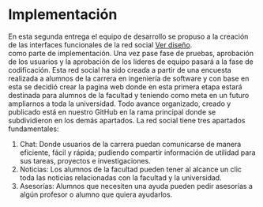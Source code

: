 # Implementación
En esta segunda entrega el equipo de desarrollo se propuso a la creación de las interfaces funcionales de la red social [Ver diseño](https://www.figma.com/proto/qZKICh2Cj4tN9iSKIJLsRp/SIANI?node-id=90%3A53&scaling=contain&page-id=0%3A1&starting-point-node-id=90%3A53 "Click Aquí").	
 como parte de implementación. Una vez pase fase de pruebas, aprobación de los usuarios y la aprobación de los lideres de equipo pasará a la fase de codificación. Esta red social ha sido creada a partir de una encuesta realizada a alumnos de la carrera en ingeniería de software y con base en esta se decidió crear la pagina web donde en esta primera etapa estará destinada para alumnos de la facultad y teniendo como meta en un futuro ampliarnos a toda la universidad.
Todo avance organizado, creado y publicado está en nuestro GitHub en la rama principal donde se subdividieron en los demás apartados. 
La red social tiene tres apartados fundamentales:
1.	Chat: Donde usuarios de la carrera puedan comunicarse de manera eficiente, fácil y rápida; pudiendo compartir información de utilidad para sus tareas, proyectos e investigaciones.
2.	Noticias: Los alumnos de la facultad pueden tener al alcance un clic toda las noticias relacionadas con la facultad y la universidad.
3.	Asesorías: Alumnos que necesiten una ayuda pueden pedir asesorías a algún profesor o alumno que quiera ayudarlos.
